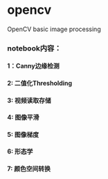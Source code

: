 # opencv
OpenCV basic image processing
### notebook内容：
#### 1：Canny边缘检测
#### 2: 二值化Thresholding
#### 3: 视频读取存储
#### 4: 图像平滑
#### 5: 图像梯度
#### 6: 形态学
#### 7: 颜色空间转换
